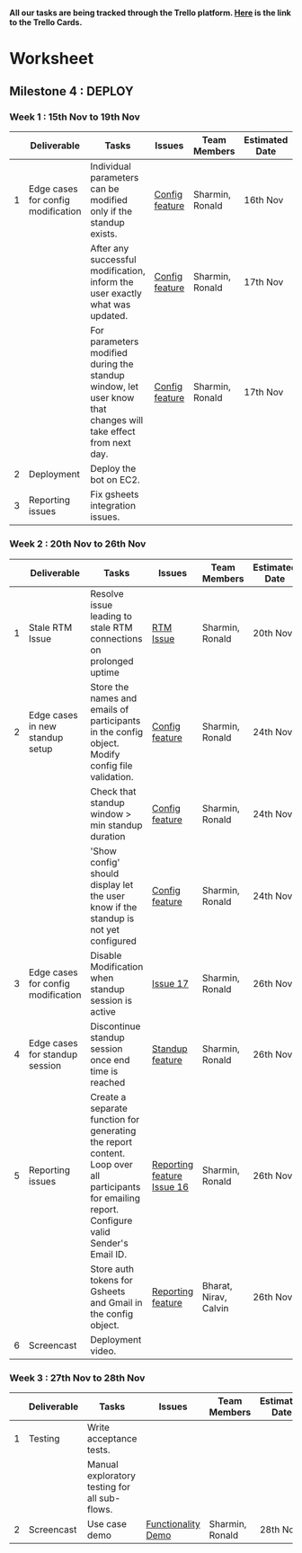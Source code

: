 #### All our tasks are being tracked through the Trello platform. [Here](https://trello.com/b/Ksha77GG/milestone4) is the link to the Trello Cards.


# Worksheet

## Milestone 4 : DEPLOY

### Week 1 : 15th Nov to 19th Nov  
  
|   | Deliverable    | Tasks | Issues | Team Members  | Estimated Date | Actual Date |
|---|----------------|-------|--------|---------------|----------------|-------------|
| 1 | Edge cases for config modification | Individual parameters can be modified only if the standup exists. | [Config feature](https://trello.com/c/QGVKl6Bn/) | Sharmin, Ronald | 16th Nov | 18th Nov |
|   |                | After any successful modification, inform the user exactly what was updated. | [Config feature](https://trello.com/c/QGVKl6Bn/) | Sharmin, Ronald | 17th Nov | 19th Nov |
|   |                | For parameters modified during the standup window, let user know that changes will take effect from next day. | [Config feature](https://trello.com/c/QGVKl6Bn/) | Sharmin, Ronald | 17th Nov | 19th Nov |
| 2 | Deployment | Deploy the bot on EC2. | |  | |  |
| 3 | Reporting issues | Fix gsheets integration issues. | |  | |  |


### Week 2 : 20th Nov to 26th Nov   

|   | Deliverable    | Tasks | Issues | Team Members  | Estimated Date | Actual Date |
|---|----------------|-------|--------|---------------|----------------|-------------|
| 1 | Stale RTM Issue | Resolve issue leading to stale RTM connections on prolonged uptime | [RTM Issue](https://trello.com/c/8oRAK3XQ) | Sharmin, Ronald | 20th Nov | 21st Nov |
| 2 | Edge cases in new standup setup | Store the names and emails of participants in the config object. Modify config file validation. | [Config feature](https://trello.com/c/UeIfH4gf) | Sharmin, Ronald | 24th Nov | 24th Nov |
|   |                                 | Check that standup window > min standup duration | [Config feature](https://trello.com/c/UeIfH4gf) | Sharmin, Ronald | 24th Nov | 24th Nov |
|   |                           | 'Show config' should display let the user know if the standup is not yet configured | [Config feature](https://trello.com/c/UeIfH4gf) | Sharmin, Ronald | 24th Nov | 24th Nov |
| 3 | Edge cases for config modification | Disable Modification when standup session is active | [Issue 17](https://github.ncsu.edu/nedsouza/CSC510-Project/issues/17) | Sharmin, Ronald | 26th Nov | 26th Nov |
| 4 | Edge cases for standup session | Discontinue standup session once end time is reached | [Standup feature](https://trello.com/c/mklJ47yj) | Sharmin, Ronald | 26th Nov | 26th Nov |
| 5 | Reporting issues | Create a separate function for generating the report content. Loop over all participants for emailing report. Configure valid Sender's Email ID. | [Reporting feature](https://trello.com/c/K5rYtYR9) [Issue 16](https://github.ncsu.edu/nedsouza/CSC510-Project/issues/16) | Sharmin, Ronald | 26th Nov | 26th Nov |
|   |                  | Store auth tokens for Gsheets and Gmail in the config object.  | [Reporting feature](https://trello.com/c/K5rYtYR9) | Bharat, Nirav, Calvin | 26th Nov | 26th Nov |
| 6 | Screencast      | Deployment video.  | |  | | |

 
### Week 3 : 27th Nov to 28th Nov   

|   | Deliverable    | Tasks | Issues | Team Members  | Estimated Date | Actual Date |
|---|----------------|-------|--------|---------------|----------------|-------------|
| 1 | Testing         | Write acceptance tests.  | |  | | |
|   |                 | Manual exploratory testing for all sub-flows.  | |  | | |
| 2 | Screencast  | Use case demo | [Functionality Demo](https://trello.com/c/AH4fi8Nn) | Sharmin, Ronald | 28th Nov | 28th Nov |
